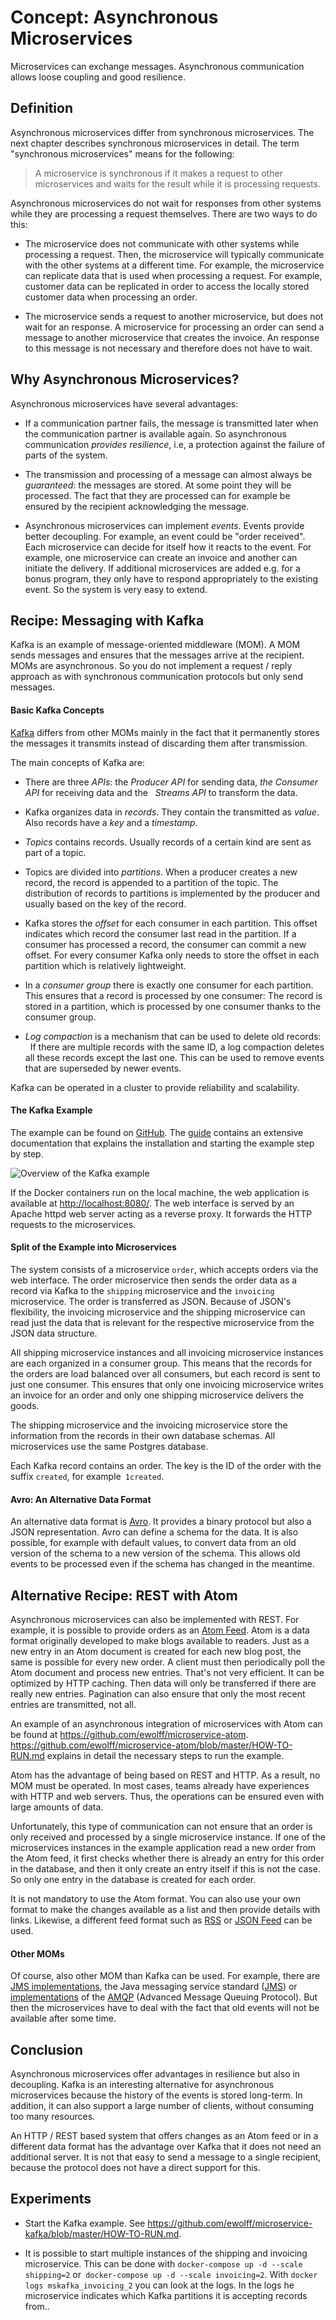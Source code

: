 # Concept: Asynchronous Microservices

Microservices can exchange messages. Asynchronous
communication allows loose coupling and good resilience.

## Definition

Asynchronous microservices differ from synchronous microservices. The
next chapter describes synchronous microservices in detail. The term
"synchronous microservices" means for the following:

> A microservice is synchronous if it makes a request to other
> microservices and waits for the result while it is processing
> requests.

Asynchronous microservices do not wait for responses from other
systems while they are processing a request themselves. There are two
ways to do this:

* The microservice does not communicate with other systems while
  processing a request. Then, the microservice will typically
  communicate with the other systems at a different time. For example,
  the microservice can replicate data that is used when processing a
  request. For example, customer data can be replicated in order to
  access the locally stored customer data when processing an order.

* The microservice sends a request to another microservice, but does
  not wait for an response. A microservice for processing an order can
  send a message to another microservice that creates the invoice. An
  response to this message is not necessary and therefore does not have
  to wait.

## Why Asynchronous Microservices?

Asynchronous microservices have several advantages:

* If a communication partner fails, the message is transmitted later
  when the communication partner is available again. So asynchronous
  communication *provides resilience*, i.e, a protection against the
  failure of parts of the system.

* The transmission and processing of a message can almost always be
  *guaranteed*: the messages are stored. At some point they will be
  processed. The fact that they are processed can for example be
  ensured by the recipient acknowledging the message.

* Asynchronous microservices can implement *events*. Events provide
  better decoupling. For example, an event could be "order
  received". Each microservice can decide for itself how it reacts to
  the event. For example, one microservice can create an invoice and
  another can initiate the delivery. If additional microservices are
  added e.g. for a bonus program, they only have to respond
  appropriately to the existing event. So the system is very easy to
  extend.


## Recipe: Messaging with Kafka

Kafka is an example of message-oriented middleware (MOM). A MOM sends
messages and ensures that the messages arrive at the recipient. MOMs
are asynchronous. So you do not implement a request / reply approach
as with synchronous communication protocols but only send messages.

#### Basic Kafka Concepts

[Kafka](https://kafka.apache.org/) differs from other MOMs mainly in
the fact that it permanently stores the messages it transmits instead
of discarding them after transmission.

The main concepts of Kafka are:

* There are three *APIs*: the *Producer API* for sending data, *the
  Consumer API* for receiving data and the   *Streams API* to
  transform the data.

* Kafka organizes data in *records*. They contain the transmitted as
  *value*. Also records have a *key* and a *timestamp*.

* *Topics* contains records. Usually records of a certain kind are
  sent as part of a topic.

* Topics are divided into *partitions*. When a producer creates a new
  record, the record is appended to a partition of the topic. The
  distribution of records to partitions is implemented by the producer
  and usually based on the key of the record.

* Kafka stores the *offset* for each consumer in each partition. This
 offset indicates which record the consumer last read in the
 partition. If a consumer has processed a record, the consumer can
 commit a new offset. For every consumer Kafka only needs to store the
 offset in each partition which is relatively lightweight.

* In a *consumer group* there is exactly one consumer for each
  partition. This ensures that a record is processed by one
  consumer: The record is stored in a partition, which is
  processed by one consumer thanks to the consumer group.

* *Log compaction* is a mechanism that can be used to delete old records:
  If there are multiple records with the same ID, a log compaction
  deletes all these records except the last one. This can be used to
  remove events that are superseded by newer events.

Kafka can be operated in a cluster to provide reliability and scalability.

#### The Kafka Example

The example can be found on
[GitHub](https://github.com/ewolff/microservice-kafka). The
[guide](https://github.com/ewolff/microservice-kafka/blob/master/HOW-TO-RUN.md)
contains an extensive documentation that explains the installation and
starting the example step by step.

![Overview of the Kafka example](images/kafka-beispiel.png)

If the Docker containers run on the local machine, the web application
is available at <http://localhost:8080/>. The web interface is served
by an Apache httpd web server acting as a reverse proxy. It forwards
the HTTP requests to the microservices.

#### Split of the Example into Microservices

The system consists of a microservice `order`, which accepts orders
via the web interface. The order microservice then sends the order
data as a record via Kafka to the `shipping` microservice and the
`invoicing` microservice. The order is transferred as JSON. Because of
JSON's flexibility, the invoicing microservice and the shipping
microservice can read just the data that is relevant for the
respective microservice from the JSON data structure.

All shipping microservice instances and all invoicing microservice
instances are each organized in a consumer group. This means that the
records for the orders are load balanced over all consumers, but each
record is sent to just one consumer. This ensures that only one
invoicing microservice writes an invoice for an order and only one
shipping microservice delivers the goods.

The shipping microservice and the invoicing microservice store the
information from the records in their own database schemas. All
microservices use the same Postgres database.

Each Kafka record contains an order. The key is the ID of the order
with the suffix `created`, for example` 1created`.


#### Avro: An Alternative Data Format

An alternative data format is [Avro](http://avro.apache.org/). It
 provides a binary protocol but also a JSON representation. Avro can
 define a schema for the data.  It is also possible, for example with
 default values, to convert data from an old version of the schema to
 a new version of the schema. This allows old events to be processed
 even if the schema has changed in the meantime.

## Alternative Recipe: REST with Atom

Asynchronous microservices can also be implemented with REST. For
example, it is possible to provide orders as an
[Atom Feed](https://validator.w3.org/feed/docs/atom.html). Atom is a
data format 
originally developed to make blogs available to readers. Just as a new
entry in an Atom document is created for each new blog post, the same
is possible for every new order. A client must then periodically poll
the Atom document and process new entries. That's not very
efficient. It can be optimized by HTTP caching. Then data will only be
transferred if there are really new entries. Pagination can also
ensure that only the most recent entries are transmitted, not all.

An example of an asynchronous integration of microservices with Atom
can be found at
<https://github.com/ewolff/microservice-atom>. <https://github.com/ewolff/microservice-atom/blob/master/HOW-TO-RUN.md>
explains in detail the necessary steps to run the example.

Atom has the advantage of being based on REST and HTTP. As a result,
no MOM must be operated. In most cases, teams already have experiences
with HTTP and web servers. Thus, the operations can be ensured even
with large amounts of data.

Unfortunately, this type of communication can not ensure that an order
is only received and processed by a single microservice instance. If
one of the microservices instances in the example application read a
new order from the Atom feed, it first checks whether there is already
an entry for this order in the database, and then it only create an
entry itself if this is not the case. So only one entry in the
database is created for each order.

It is not mandatory to use the Atom format. You can also
use your own format to make the changes available as a list and then
provide details with links. Likewise, a different feed format such as
[RSS](http://web.resource.org/rss/1.0/spec) or
[JSON Feed](http://jsonfeed.org/) can be used.

#### Other MOMs

Of course, also other MOM than Kafka can be used. For example, there
are
[JMS implementations](https://en.wikipedia.org/wiki/Java_Message_Service#Provider_implementations),
the Java messaging service standard
([JMS](https://jcp.org/aboutJava/communityprocess/final/jsr914/index.html))
or
[implementations](https://en.wikipedia.org/wiki/Advanced_Message_Queuing_Protocol#Implementations)
of the [AMQP](https://www.amqp.org/) (Advanced Message Queuing
Protocol). But then the microservices have to deal with the fact that
old events will not be available after some time.

## Conclusion

Asynchronous microservices offer advantages in resilience but also in
decoupling. Kafka is an interesting alternative for asynchronous
microservices because the history of the events is stored
long-term. In addition, it can also support a large number of clients,
without consuming too many resources.

An HTTP / REST based system that offers changes as an Atom feed or in
a different data format has the advantage over Kafka that it does not
need an additional server. It is not that easy to send a message to a
single recipient, because the protocol does not have a direct support
for this.

## Experiments

* Start the Kafka example. See
  <https://github.com/ewolff/microservice-kafka/blob/master/HOW-TO-RUN.md>.

* It is possible to start multiple instances of the shipping and
  invoicing microservice. This can be done with `docker-compose up -d
  --scale shipping=2` or` docker-compose up -d --scale
  invoicing=2`. With `docker logs mskafka_invoicing_2` you can look at
  the logs. In the logs he microservice indicates which Kafka
  partitions it is accepting records from..
